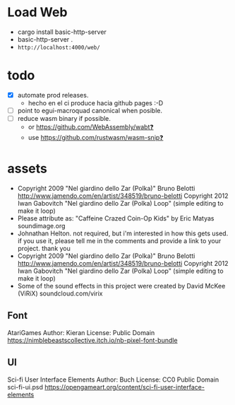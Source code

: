 # Load Web
- cargo install basic-http-server
- basic-http-server .
- `http://localhost:4000/web/`

# todo
- [x] automate prod releases.
    - hecho en el ci produce hacia github pages :-D
- [ ] point to egui-macroquad canonical when posible.
- [ ] reduce wasm binary if possible.
    - or https://github.com/WebAssembly/wabt❓
    - use https://github.com/rustwasm/wasm-snip❓

# assets
- Copyright 2009 "Nel giardino dello Zar (Polka)" Bruno Belotti <http://www.jamendo.com/en/artist/348519/bruno-belotti> Copyright 2012 Iwan Gabovitch "Nel giardino dello Zar (Polka) Loop" (simple editing to make it loop)
- Please attribute as: "Caffeine Crazed Coin-Op Kids" by Eric Matyas soundimage.org
- Johnathan Helton. not required, but i'm interested in how this gets used. if you use it, please tell me in the comments and provide a link to your project. thank you
- Copyright 2009 "Nel giardino dello Zar (Polka)" Bruno Belotti <http://www.jamendo.com/en/artist/348519/bruno-belotti> Copyright 2012 Iwan Gabovitch "Nel giardino dello Zar (Polka) Loop" (simple editing to make it loop)
- Some of the sound effects in this project were created by David McKee (ViRiX) soundcloud.com/virix

## Font

AtariGames
Author: Kieran
License: Public Domain
https://nimblebeastscollective.itch.io/nb-pixel-font-bundle

## UI

Sci-fi User Interface Elements
Author: Buch
License: CC0 Public Domain
sci-fi-ui.psd
https://opengameart.org/content/sci-fi-user-interface-elements